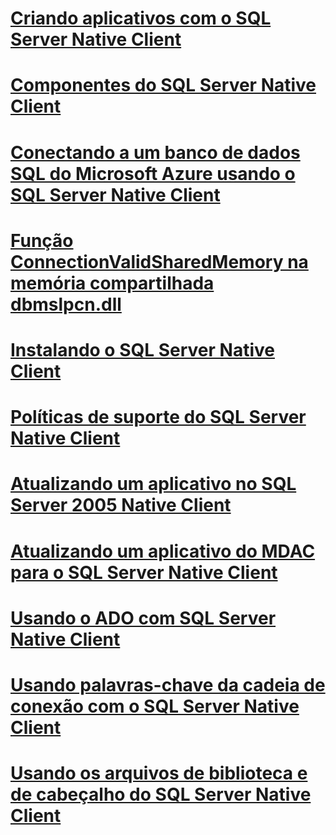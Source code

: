 # [Criando aplicativos com o SQL Server Native Client](building-applications-with-sql-server-native-client.md)
# [Componentes do SQL Server Native Client](components-of-sql-server-native-client.md)
# [Conectando a um banco de dados SQL do Microsoft Azure usando o SQL Server Native Client](connecting-to-a-windows-azure-sql-database-using-sql-server-native-client.md)
# [Função ConnectionValidSharedMemory na memória compartilhada dbmslpcn.dll](connectionvalidsharedmemory-function-in-dbmslpcn-dll-shared-memory.md)
# [Instalando o SQL Server Native Client](installing-sql-server-native-client.md)
# [Políticas de suporte do SQL Server Native Client](support-policies-for-sql-server-native-client.md)
# [Atualizando um aplicativo no SQL Server 2005 Native Client](updating-an-application-from-sql-server-2005-native-client.md)
# [Atualizando um aplicativo do MDAC para o SQL Server Native Client](updating-an-application-to-sql-server-native-client-from-mdac.md)
# [Usando o ADO com SQL Server Native Client](using-ado-with-sql-server-native-client.md)
# [Usando palavras-chave da cadeia de conexão com o SQL Server Native Client](using-connection-string-keywords-with-sql-server-native-client.md)
# [Usando os arquivos de biblioteca e de cabeçalho do SQL Server Native Client](using-the-sql-server-native-client-header-and-library-files.md)
